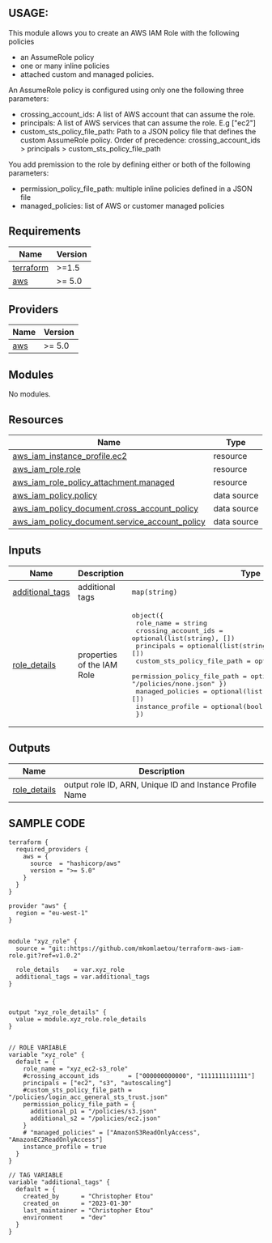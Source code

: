 ## USAGE:

This module allows you to create an AWS IAM Role with the following policies
  * an AssumeRole policy
  * one or many inline policies
  * attached custom and managed policies.

An AssumeRole policy is configured using only one the following three parameters:
  * crossing_account_ids: A list of AWS account that can assume the role.
  * principals: A list of AWS services that can assume the role. E.g ["ec2"]
  * custom_sts_policy_file_path: Path to a JSON policy file that defines the custom AssumeRole policy.
Order of precedence: crossing_account_ids > principals > custom_sts_policy_file_path

You add premission to the role by defining either or both of the following parameters: 
* permission_policy_file_path: multiple inline policies defined in a JSON file
* managed_policies: list of AWS or customer managed policies


## Requirements

| Name | Version |
|------|---------|
| <a name="requirement_terraform"></a> [terraform](#requirement\_terraform) | >=1.5 |
| <a name="requirement_aws"></a> [aws](#requirement\_aws) | >= 5.0 |

## Providers

| Name | Version |
|------|---------|
| <a name="provider_aws"></a> [aws](#provider\_aws) | >= 5.0 |

## Modules

No modules.

## Resources

| Name | Type |
|------|------|
| [aws_iam_instance_profile.ec2](https://registry.terraform.io/providers/hashicorp/aws/latest/docs/resources/iam_instance_profile) | resource |
| [aws_iam_role.role](https://registry.terraform.io/providers/hashicorp/aws/latest/docs/resources/iam_role) | resource |
| [aws_iam_role_policy_attachment.managed](https://registry.terraform.io/providers/hashicorp/aws/latest/docs/resources/iam_role_policy_attachment) | resource |
| [aws_iam_policy.policy](https://registry.terraform.io/providers/hashicorp/aws/latest/docs/data-sources/iam_policy) | data source |
| [aws_iam_policy_document.cross_account_policy](https://registry.terraform.io/providers/hashicorp/aws/latest/docs/data-sources/iam_policy_document) | data source |
| [aws_iam_policy_document.service_account_policy](https://registry.terraform.io/providers/hashicorp/aws/latest/docs/data-sources/iam_policy_document) | data source |

## Inputs

| Name | Description | Type | Default | Required |
|------|-------------|------|---------|:--------:|
| <a name="input_additional_tags"></a> [additional\_tags](#input\_additional\_tags) | additional tags | `map(string)` | `{}` | no |
| <a name="input_role_details"></a> [role\_details](#input\_role\_details) | properties of the IAM Role | <pre>object({<br>    role_name                   = string<br>    crossing_account_ids        = optional(list(string), [])<br>    principals                  = optional(list(string), [])<br>    custom_sts_policy_file_path = optional(string, "")<br>    permission_policy_file_path = optional(map(string), { none = "/policies/none.json" })<br>    managed_policies            = optional(list(string), [])<br>    instance_profile            = optional(bool, false)<br>  })</pre> | n/a | yes |

## Outputs

| Name | Description |
|------|-------------|
| <a name="output_role_details"></a> [role\_details](#output\_role\_details) | output role ID, ARN, Unique ID and Instance Profile Name |




## SAMPLE CODE

```
terraform {
  required_providers {
    aws = {
      source  = "hashicorp/aws"
      version = ">= 5.0"
    }
  }
}

provider "aws" {
  region = "eu-west-1"
}


module "xyz_role" {
  source = "git::https://github.com/mkomlaetou/terraform-aws-iam-role.git?ref=v1.0.2"

  role_details    = var.xyz_role
  additional_tags = var.additional_tags
}



output "xyz_role_details" {
  value = module.xyz_role.role_details
}


// ROLE VARIABLE
variable "xyz_role" {
  default = {
    role_name = "xyz_ec2-s3_role"
    #crossing_account_ids        = ["000000000000", "1111111111111"]
    principals = ["ec2", "s3", "autoscaling"]
    #custom_sts_policy_file_path = "/policies/login_acc_general_sts_trust.json"
    permission_policy_file_path = {
      additional_p1 = "/policies/s3.json"
      additional_s2 = "/policies/ec2.json"
    }
    # "managed_policies" = ["AmazonS3ReadOnlyAccess", "AmazonEC2ReadOnlyAccess"]
    instance_profile = true
  }
}

// TAG VARIABLE
variable "additional_tags" {
  default = {
    created_by      = "Christopher Etou"
    created_on      = "2023-01-30"
    last_maintainer = "Christopher Etou"
    environment     = "dev"
  }
}

```